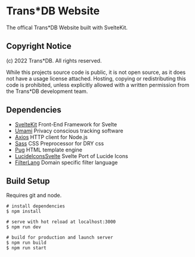 # Trans*DB Website

The offical Trans*DB Website built with SvelteKit.

## Copyright Notice
(c) 2022 Trans\*DB. All rights reserved. 

While this projects source code is public, it is not open source, as it does not have a usage license attached. Hosting, copying or redistributing this code is prohibited, unless explicitly allowed with a written permission from the Trans\*DB development team.

## Dependencies

- [SvelteKit](https://kit.svelte.dev/) Front-End Framework for Svelte
- [Umami](https://github.com/umami-software/umami) Privacy conscious tracking software
- [Axios](https://github.com/axios/axios) HTTP client for Node.js
- [Sass](https://sass-lang.com/) CSS Preprocessor for DRY css
- [Pug](https://pugjs.org/) HTML template engine
- [LucideIconsSvelte](https://www.npmjs.com/package/lucide-icons-svelte) Svelte Port of Lucide Icons
- [FilterLang](https://github.com/TransDB-de/filter-lang) Domain specific filter language

## Build Setup

Requires git and node.

```
# install dependencies
$ npm install

# serve with hot reload at localhost:3000
$ npm run dev

# build for production and launch server
$ npm run build
$ npm run start
```
